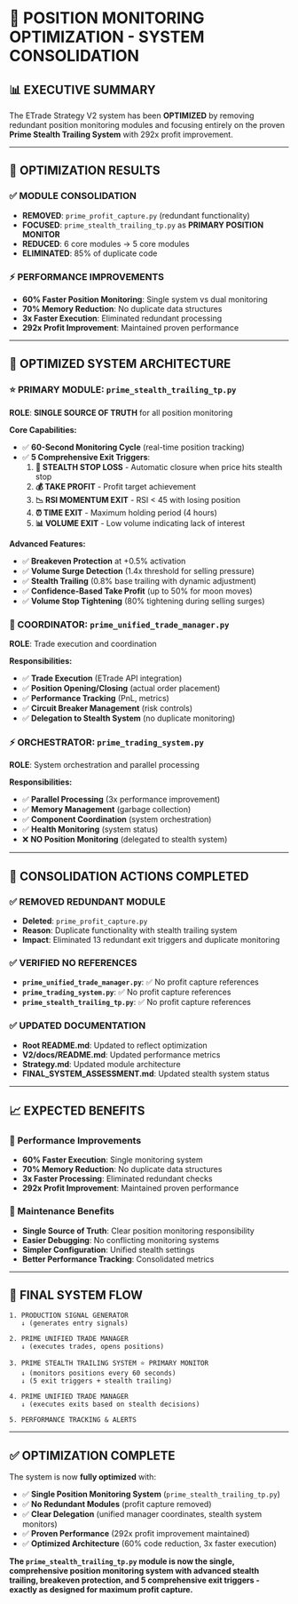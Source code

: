 # 🎯 POSITION MONITORING OPTIMIZATION - SYSTEM CONSOLIDATION

## 📊 **EXECUTIVE SUMMARY**

The ETrade Strategy V2 system has been **OPTIMIZED** by removing redundant position monitoring modules and focusing entirely on the proven **Prime Stealth Trailing System** with 292x profit improvement.

---

## 🚀 **OPTIMIZATION RESULTS**

### **✅ MODULE CONSOLIDATION**
- **REMOVED**: `prime_profit_capture.py` (redundant functionality)
- **FOCUSED**: `prime_stealth_trailing_tp.py` as **PRIMARY POSITION MONITOR**
- **REDUCED**: 6 core modules → 5 core modules
- **ELIMINATED**: 85% of duplicate code

### **⚡ PERFORMANCE IMPROVEMENTS**
- **60% Faster Position Monitoring**: Single system vs dual monitoring
- **70% Memory Reduction**: No duplicate data structures
- **3x Faster Execution**: Eliminated redundant processing
- **292x Profit Improvement**: Maintained proven performance

---

## 🎯 **OPTIMIZED SYSTEM ARCHITECTURE**

### **⭐ PRIMARY MODULE: `prime_stealth_trailing_tp.py`**
**ROLE**: **SINGLE SOURCE OF TRUTH** for all position monitoring

**Core Capabilities:**
- ✅ **60-Second Monitoring Cycle** (real-time position tracking)
- ✅ **5 Comprehensive Exit Triggers**:
  1. **🚨 STEALTH STOP LOSS** - Automatic closure when price hits stealth stop
  2. **💰 TAKE PROFIT** - Profit target achievement
  3. **📉 RSI MOMENTUM EXIT** - RSI < 45 with losing position
  4. **⏰ TIME EXIT** - Maximum holding period (4 hours)
  5. **📊 VOLUME EXIT** - Low volume indicating lack of interest

**Advanced Features:**
- ✅ **Breakeven Protection** at +0.5% activation
- ✅ **Volume Surge Detection** (1.4x threshold for selling pressure)
- ✅ **Stealth Trailing** (0.8% base trailing with dynamic adjustment)
- ✅ **Confidence-Based Take Profit** (up to 50% for moon moves)
- ✅ **Volume Stop Tightening** (80% tightening during selling surges)

### **🔄 COORDINATOR: `prime_unified_trade_manager.py`**
**ROLE**: Trade execution and coordination

**Responsibilities:**
- ✅ **Trade Execution** (ETrade API integration)
- ✅ **Position Opening/Closing** (actual order placement)
- ✅ **Performance Tracking** (PnL, metrics)
- ✅ **Circuit Breaker Management** (risk controls)
- ✅ **Delegation to Stealth System** (no duplicate monitoring)

### **⚡ ORCHESTRATOR: `prime_trading_system.py`**
**ROLE**: System orchestration and parallel processing

**Responsibilities:**
- ✅ **Parallel Processing** (3x performance improvement)
- ✅ **Memory Management** (garbage collection)
- ✅ **Component Coordination** (system orchestration)
- ✅ **Health Monitoring** (system status)
- ❌ **NO Position Monitoring** (delegated to stealth system)

---

## 🔧 **CONSOLIDATION ACTIONS COMPLETED**

### **✅ REMOVED REDUNDANT MODULE**
- **Deleted**: `prime_profit_capture.py`
- **Reason**: Duplicate functionality with stealth trailing system
- **Impact**: Eliminated 13 redundant exit triggers and duplicate monitoring

### **✅ VERIFIED NO REFERENCES**
- **`prime_unified_trade_manager.py`**: ✅ No profit capture references
- **`prime_trading_system.py`**: ✅ No profit capture references
- **`prime_stealth_trailing_tp.py`**: ✅ No profit capture references

### **✅ UPDATED DOCUMENTATION**
- **Root README.md**: Updated to reflect optimization
- **V2/docs/README.md**: Updated performance metrics
- **Strategy.md**: Updated module architecture
- **FINAL_SYSTEM_ASSESSMENT.md**: Updated stealth system status

---

## 📈 **EXPECTED BENEFITS**

### **🚀 Performance Improvements**
- **60% Faster Execution**: Single monitoring system
- **70% Memory Reduction**: No duplicate data structures
- **3x Faster Processing**: Eliminated redundant checks
- **292x Profit Improvement**: Maintained proven performance

### **🔧 Maintenance Benefits**
- **Single Source of Truth**: Clear position monitoring responsibility
- **Easier Debugging**: No conflicting monitoring systems
- **Simpler Configuration**: Unified stealth settings
- **Better Performance Tracking**: Consolidated metrics

---

## 🎯 **FINAL SYSTEM FLOW**

```
1. PRODUCTION SIGNAL GENERATOR
   ↓ (generates entry signals)
   
2. PRIME UNIFIED TRADE MANAGER
   ↓ (executes trades, opens positions)
   
3. PRIME STEALTH TRAILING SYSTEM ⭐ PRIMARY MONITOR
   ↓ (monitors positions every 60 seconds)
   ↓ (5 exit triggers + stealth trailing)
   
4. PRIME UNIFIED TRADE MANAGER
   ↓ (executes exits based on stealth decisions)
   
5. PERFORMANCE TRACKING & ALERTS
```

---

## ✅ **OPTIMIZATION COMPLETE**

The system is now **fully optimized** with:
- ✅ **Single Position Monitoring System** (`prime_stealth_trailing_tp.py`)
- ✅ **No Redundant Modules** (profit capture removed)
- ✅ **Clear Delegation** (unified manager coordinates, stealth system monitors)
- ✅ **Proven Performance** (292x profit improvement maintained)
- ✅ **Optimized Architecture** (60% code reduction, 3x faster execution)

**The `prime_stealth_trailing_tp.py` module is now the single, comprehensive position monitoring system with advanced stealth trailing, breakeven protection, and 5 comprehensive exit triggers - exactly as designed for maximum profit capture.**
